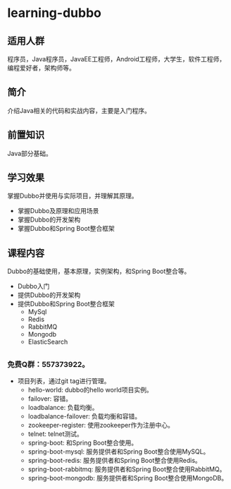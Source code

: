 # learning-dubbo

## 适用人群
程序员，Java程序员，JavaEE工程师，Android工程师，大学生，软件工程师，编程爱好者，架构师等。

## 简介
介绍Java相关的代码和实战内容，主要是入门程序。

## 前置知识
Java部分基础。

## 学习效果
掌握Dubbo并使用与实际项目，并理解其原理。

* 掌握Dubbo及原理和应用场景
* 掌握Dubbo的开发架构
* 掌握Dubbo和Spring Boot整合框架


## 课程内容
Dubbo的基础使用，基本原理，实例架构，和Spring Boot整合等。

* Dubbo入门
* 提供Dubbo的开发架构
* 提供Dubbo和Spring Boot整合框架
    * MySql
    * Redis
    * RabbitMQ
    * Mongodb
    * ElasticSearch

## 
### 免费Q群：557373922。

* 项目列表，通过git tag进行管理。
    *  hello-world: dubbo的hello world项目实例。
    *  failover: 容错。
    *  loadbalance: 负载均衡。
    *  loadbalance-failover: 负载均衡和容错。
    *  zookeeper-register: 使用zookeeper作为注册中心。
    *  telnet: telnet测试。
    *  spring-boot: 和Spring Boot整合使用。
    *  spring-boot-mysql: 服务提供者和Spring Boot整合使用MySQL。
    *  spring-boot-redis: 服务提供者和Spring Boot整合使用Redis。
    *  spring-boot-rabbitmq: 服务提供者和Spring Boot整合使用RabbitMQ。
    *  spring-boot-mongodb: 服务提供者和Spring Boot整合使用MongoDB。
    
